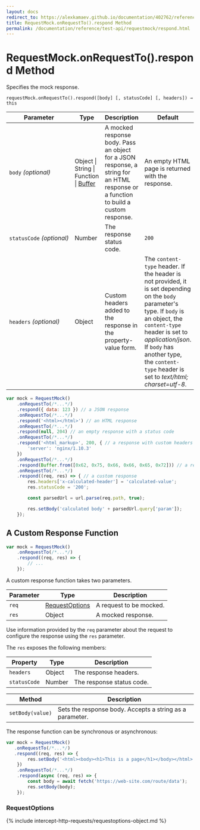 ```yaml
---
layout: docs
redirect_to: https://alexkamaev.github.io/documentation/402762/reference/test-api/requestmock/respond
title: RequestMock.onRequestTo().respond Method
permalink: /documentation/reference/test-api/requestmock/respond.html
---
```

# RequestMock.onRequestTo().respond Method

Specifies the mock response.

```text
requestMock.onRequestTo().respond([body] [, statusCode] [, headers]) → this
```

Parameter | Type | Description   | Default
--------- | ---- | ------------- | -----
`body`&#160;*(optional)* | Object &#124; String &#124; Function &#124; [Buffer](https://nodejs.org/api/buffer.html) | A mocked response body. Pass an object for a JSON response, a string for an HTML response or a function to build a custom response. | An empty HTML page is returned with the response.
`statusCode`&#160;*(optional)* | Number | The response status code. | `200`
`headers`&#160;*(optional)* | Object | Custom headers added to the response in the property-value form.| The `content-type` header. If the header is not provided, it is set depending on the `body` parameter's type. If `body` is an object, the `content-type` header is set to *application/json*. If `body` has another type, the `content-type` header is set to *text/html; charset=utf-8*.

```js
var mock = RequestMock()
    .onRequestTo(/*...*/)
    .respond({ data: 123 }) // a JSON response
    .onRequestTo(/*...*/)
    .respond('<html></html>') // an HTML response
    .onRequestTo(/*...*/)
    .respond(null, 204) // an empty response with a status code
    .onRequestTo(/*...*/)
    .respond('<html_markup>', 200, { // a response with custom headers
        'server': 'nginx/1.10.3'
    })
    .onRequestTo(/*...*/)
    .respond(Buffer.from([0x62, 0x75, 0x66, 0x66, 0x65, 0x72])) // a response with binary data
    .onRequestTo(/*...*/)
    .respond((req, res) => { // a custom response
        res.headers['x-calculated-header'] = 'calculated-value';
        res.statusCode = '200';

        const parsedUrl = url.parse(req.path, true);

        res.setBody('calculated body' + parsedUrl.query['param']);
    });
```

## A Custom Response Function

```js
var mock = RequestMock()
    .onRequestTo(/*...*/)
    .respond((req, res) => {
        // ...
    });
```

A custom response function takes two parameters.

Parameter | Type | Description
--------- | ---- | ---------------
`req`     | [RequestOptions](#requestoptions) | A request to be mocked.
`res`     | Object | A mocked response.

Use information provided by the `req` parameter about the request to configure the response using the `res` parameter.

The `res` exposes the following members:

Property | Type | Description
-------- | ---- | ------------
`headers` | Object | The response headers.
`statusCode` | Number | The response status code.

Method | Description
------ | ---------------
`setBody(value)` | Sets the response body. Accepts a string as a parameter.

The response function can be synchronous or asynchronous:

```js
var mock = RequestMock()
   .onRequestTo(/*...*/)
   .respond((req, res) => {
        res.setBody('<html><body><h1>This is a page</h1></body></html>');
    })
    .onRequestTo(/*...*/)
    .respond(async (req, res) => {
        const body = await fetch('https://web-site.com/route/data');
        res.setBody(body);
    });
```

### RequestOptions

{% include intercept-http-requests/requestoptions-object.md %}
